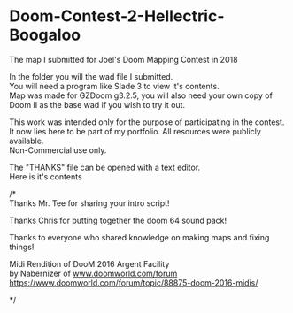 # Doom-Contest-2-Hellectric-Boogaloo
The map I submitted for Joel's Doom Mapping Contest in 2018

In the folder you will the wad file I submitted.  
You will need a program like Slade 3 to view it's contents.  
Map was made for GZDoom g3.2.5, you will also need your own copy of Doom II as the base wad if you wish to try it out.  

This work was intended only for the purpose of participating in the contest.  
It now lies here to be part of my portfolio.
All resources were publicly available.  
Non-Commercial use only.  

The "THANKS" file can be opened with a text editor.  
Here is it's contents  

/*  
Thanks Mr. Tee for sharing your intro script!

Thanks Chris for putting together the doom 64 sound pack!

Thanks to everyone who shared knowledge on making maps and fixing things!  

Midi Rendition of DooM 2016 Argent Facility  
by Nabernizer of www.doomworld.com/forum  
https://www.doomworld.com/forum/topic/88875-doom-2016-midis/

*/  
